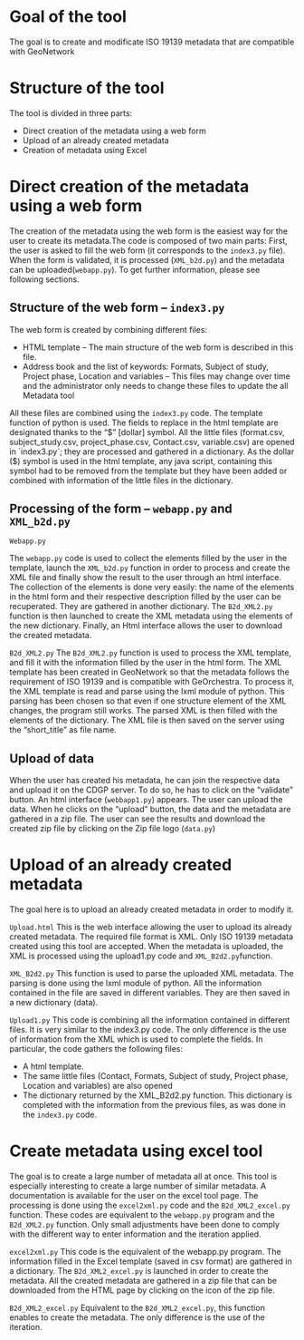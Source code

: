 # Goal of the tool

The goal is to create and modificate ISO 19139 metadata that are compatible with GeoNetwork

# Structure of the tool

The tool is divided in three parts:
* Direct creation of the metadata using a web form
* Upload of an already created metadata
* Creation of metadata using Excel

# Direct creation of the metadata using a web form
The creation of the metadata using the web form is the easiest way for the user to create its metadata.The code is composed of two main parts: First, the user is asked to fill the web form (it corresponds to the `index3.py` file). When the form is validated, it is processed (`XML_b2d.py`) and the metadata can be uploaded(`webapp.py`). To get further information, please see following sections.

## Structure of the web form – `index3.py`
The web form is created by combining different files:
* HTML template – The main structure of the web form is described in this file.
* Address book and the list of keywords: Formats, Subject of study, Project phase, Location and variables – This files may change over time and the administrator only needs to change these files to update the all Metadata tool

All these files are combined using the `index3.py` code. The template function of python is used. The fields to replace in the html template are designated thanks to the “$” [dollar] symbol. All the little files (format.csv, subject_study.csv, project_phase.csv, Contact.csv, variable.csv) are opened in `index3.py`; they are processed and gathered in a dictionary. As the dollar ($) symbol is used in the html template, any java script, containing this symbol had to be removed from the template but they have been added or combined with information of the little files in the dictionary.

## Processing of the form – `webapp.py` and `XML_b2d.py`
`Webapp.py`

The `webapp.py` code is used to collect the elements filled by the user in the template, launch the `XML_b2d.py` function in order to process and create the XML file and finally show the result to the user through an html interface. The collection of the elements is done very easily: the name of the elements in the html form and their respective description filled by the user can be recuperated. They are gathered in another dictionary. The `B2d_XML2.py` function is then launched to create the XML metadata using the elements of the new dictionary. Finally, an Html interface allows the user to download the created metadata.

`B2d_XML2.py`
The `B2d_XML2.py` function is used to process the XML template, and fill it with the information filled by the user in the html form. The XML template has been created in GeoNetwork so that the metadata follows the requirement of ISO 19139 and is compatible with GeOrchestra. To process it, the XML template is read and parse using the lxml module of python. This parsing has been chosen so that even if one structure element of the XML changes, the program still works. The parsed XML is then filled with the elements of the dictionary. The XML file is then saved on the server using the “short_title” as file name.

## Upload of data
When the user has created his metadata, he can join the respective data and upload it on the CDGP server. To do so, he has to click on the “validate” button. An html interface (`webbapp1.py`) appears. The user can upload the data. When he clicks on the “upload” button, the data and the metadata are gathered in a zip file. The user can see the results and download the created zip file by clicking on the Zip file logo (`data.py`)

# Upload of an already created metadata
The goal here is to upload an already created metadata in order to modify it.

`Upload.html`
This is the web interface allowing the user to upload its already created metadata. The required file format is XML. Only ISO 19139 metadata created using this tool are accepted. When the metadata is uploaded, the XML is processed using the upload1.py code and `XML_B2d2.py`function.

`XML_B2d2.py`
This function is used to parse the uploaded XML metadata. The parsing is done using the lxml module of python. All the information contained in the file are saved in different variables. They are then saved in a new dictionary (data).

`Upload1.py`
This code is combining all the information contained in different files. It is very similar to the index3.py
code. The only difference is the use of information from the XML which is used to complete the fields.
In particular, the code gathers the following files:
* A html template.
* The same little files (Contact, Formats, Subject of study, Project phase, Location and variables) are also opened
* The dictionary returned by the XML_B2d2.py function. This dictionary is completed with the information from the previous files, as was done in the `index3.py` code.

# Create metadata using excel tool
The goal is to create a large number of metadata all at once. This tool is especially interesting to create a large number of similar metadata. A documentation is available for the user on the excel tool page. The processing is done using the `excel2xml.py` code and the `B2d_XML2_excel.py` function. These codes are equivalent to the `webapp.py` program and the `B2d_XML2.py` function. Only small adjustments have been done to comply with the different way to enter information and the iteration applied.

`excel2xml.py`
This code is the equivalent of the webapp.py program. The information filled in the Excel template (saved in csv format) are gathered in a dictionary. The `B2d_XML2_excel.py` is launched in order to create the metadata. All the created metadata are gathered in a zip file that can be downloaded from the HTML page by clicking on the icon of the zip file.

`B2d_XML2_excel.py`
Equivalent to the `B2d_XML2_excel.py`, this function enables to create the metadata. The only
difference is the use of the iteration.
